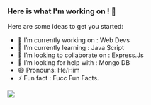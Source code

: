 ### Here is what I'm working on ! 👋


Here are some ideas to get you started:

- 🔭 I’m currently working on : Web Devs
- 🌱 I’m currently learning : Java Script
- 👯 I’m looking to collaborate on : Express.Js
- 🤔 I’m looking for help with : Mongo DB
- 😄 Pronouns: He/Him
- ⚡ Fun fact : Fucc Fun Facts. 


<img align="center" src="https://github-readme-stats.vercel.app/api?username=PRINCE-RANA123&&show_icons=true&title_color=ffffff&icon_color=bb2acf&text_color=daf7dc&bg_color=191919" />
